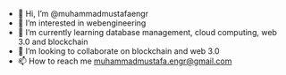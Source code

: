 - 👋 Hi, I’m @muhammadmustafaengr
- 👀 I’m interested in webengineering
- 🌱 I’m currently learning database management, cloud computing, web 3.0 and blockchain
- 💞️ I’m looking to collaborate on blockchain and web 3.0
- 📫 How to reach me muhammadmustafa.engr@gmail.com

<!---
muhammadmustafaengr/muhammadmustafaengr is a ✨ special ✨ repository because its `README.md` (this file) appears on your GitHub profile.
You can click the Preview link to take a look at your changes.
--->

